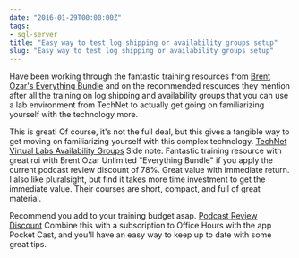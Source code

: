 ```yaml
---
date: "2016-01-29T00:00:00Z"
tags:
- sql-server
title: "Easy way to test log shipping or availability groups setup"
slug: "Easy way to test log shipping or availability groups setup"
---
```


Have been working through the fantastic training resources from [Brent Ozar's Everything Bundle](http://bit.ly/learnlotsofstuff) and on the recommended resources they mention after all the training on log shipping and availability groups that you can use a lab environment from TechNet to actually get going on familiarizing yourself with the technology more.

This is great! Of course, it's not the full deal, but this gives a tangible way to get moving on familiarizing yourself with this complex technology.
[TechNet Virtual Labs Availability Groups](http://bit.ly/1WRXAQj)
Side note: Fantastic training resource with great roi with Brent Ozar Unlimited "Everything Bundle" if you apply the current podcast review discount of 78%. Great value with immediate return. I also like pluralsight, but find it takes more time investment to get the immediate value. Their courses are short, compact, and full of great material.

Recommend you add to your training budget asap. [Podcast Review Discount](http://bit.ly/1WRXNmx)
Combine this with a subscription to Office Hours with the app Pocket Cast, and you'll have an easy way to keep up to date with some great tips.
